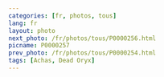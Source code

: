 ```yaml
---
categories: [fr, photos, tous]
lang: fr
layout: photo
next_photo: /fr/photos/tous/P0000256.html
picname: P0000257
prev_photo: /fr/photos/tous/P0000254.html
tags: [Achas, Dead Oryx]
---
```

